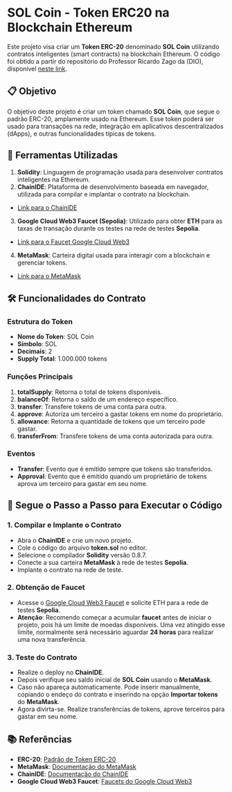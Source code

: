 # SOL Coin - Token ERC20 na Blockchain Ethereum

Este projeto visa criar um **Token ERC-20** denominado **SOL Coin** utilizando contratos inteligentes (smart contracts) na blockchain Ethereum. O código foi obtido a partir do repositório do Professor Ricardo Zago da (DIO), disponível [neste link](https://github.com/relsi/web3-blockchain-classes/blob/main/token.sol).

## 📋 Objetivo

O objetivo deste projeto é criar um token chamado **SOL Coin**, que segue o padrão ERC-20, amplamente usado na Ethereum. Esse token poderá ser usado para transações na rede, integração em aplicativos descentralizados (dApps), e outras funcionalidades típicas de tokens.

## 🔧 Ferramentas Utilizadas

1. **Solidity**: Linguagem de programação usada para desenvolver contratos inteligentes na Ethereum.
2. **ChainIDE**: Plataforma de desenvolvimento baseada em navegador, utilizada para compilar e implantar o contrato na blockchain.
  - [Link para o ChainIDE](https://chainide.com/s/ethereum/)
   
3. **Google Cloud Web3 Faucet (Sepolia)**: Utilizado para obter **ETH** para as taxas de transação durante os testes na rede de testes **Sepolia**.
  - [Link para o Faucet Google Cloud Web3](https://cloud.google.com/application/web3/faucet/ethereum/sepolia)
   
4. **MetaMask**: Carteira digital usada para interagir com a blockchain e gerenciar tokens.
  - [Link para o MetaMask](https://metamask.io/)

## 🛠 Funcionalidades do Contrato

### Estrutura do Token

- **Nome do Token**: SOL Coin
- **Símbolo**: SOL
- **Decimais**: 2
- **Supply Total**: 1.000.000 tokens

### Funções Principais

1. **totalSupply**: Retorna o total de tokens disponíveis.
2. **balanceOf**: Retorna o saldo de um endereço específico.
3. **transfer**: Transfere tokens de uma conta para outra.
4. **approve**: Autoriza um terceiro a gastar tokens em nome do proprietário.
5. **allowance**: Retorna a quantidade de tokens que um terceiro pode gastar.
6. **transferFrom**: Transfere tokens de uma conta autorizada para outra.

### Eventos

- **Transfer**: Evento que é emitido sempre que tokens são transferidos.
- **Approval**: Evento que é emitido quando um proprietário de tokens aprova um terceiro para gastar em seu nome.

## 🚀 Segue o Passo a Passo para Executar o Código

### 1. Compilar e Implante o Contrato

- Abra o **ChainIDE** e crie um novo projeto.
- Cole o código do arquivo **token.sol** no editor.
- Selecione o compilador **Solidity** versão 0.8.7.
- Conecte a sua carteira **MetaMask** à rede de testes **Sepolia**.
- Implante o contrato na rede de teste.

### 2. Obtenção de Faucet

- Acesse o [Google Cloud Web3 Faucet](https://cloud.google.com/application/web3/faucet/ethereum/sepolia) e solicite ETH para a rede de testes **Sepolia**.
- **Atenção**: Recomendo começar a acumular **faucet** antes de iniciar o projeto, pois há um limite de moedas disponíveis. Uma vez atingido esse limite, normalmente será necessário aguardar **24 horas** para realizar uma nova transferência.

### 3. Teste do Contrato

- Realize o deploy no **ChainIDE**.
- Depois verifique seu saldo inicial de **SOL Coin** usando o **MetaMask**.
- Caso não apareça automaticamente. Pode inserir manualmente, copiando o endeço do contrato e inserindo na opção **Importar tokens** do **MetaMask**.
- Agora divirta-se. Realize transferências de tokens, aprove terceiros para gastar em seu nome.

## 📚 Referências

- **ERC-20**: [Padrão de Token ERC-20](https://ethereum.org/en/developers/docs/standards/tokens/erc-20/)
- **MetaMask**: [Documentação do MetaMask](https://docs.metamask.io/)
- **ChainIDE**: [Documentação do ChainIDE](https://chainide.gitbook.io/chainide/)
- **Google Cloud Web3 Faucet**: [Faucets do Google Cloud Web3](https://cloud.google.com/application/web3/faucet/ethereum/sepolia)